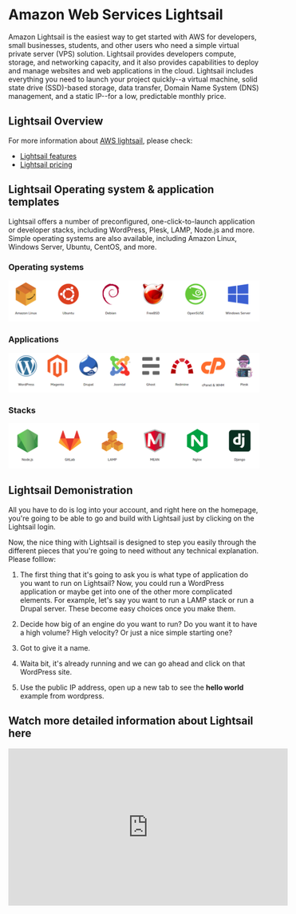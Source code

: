 # Amazon Web Services Lightsail



Amazon Lightsail is the easiest way to get started with AWS for developers, small businesses, students, and other users who need a simple virtual private server (VPS) solution. Lightsail provides developers compute, storage, and networking capacity, and it also provides capabilities to deploy and manage websites and web applications in the cloud. Lightsail includes everything you need to launch your project quickly--a virtual machine, solid state drive (SSD)-based storage, data transfer, Domain Name System (DNS) management, and a static IP--for a low, predictable monthly price.




## Lightsail Overview


For more information about [AWS lightsail](https://aws.amazon.com/lightsail/), please check:

- [Lightsail features](https://aws.amazon.com/lightsail/features/)
- [Lightsail pricing](https://aws.amazon.com/lightsail/pricing/) 


## Lightsail Operating system & application templates

Lightsail offers a number of preconfigured, one-click-to-launch application or developer stacks, including WordPress, Plesk, LAMP, Node.js and more. Simple operating systems are also available, including Amazon Linux, Windows Server, Ubuntu, CentOS, and more.


### Operating systems

![](os.png)

### Applications

![](applications.png)

### Stacks

![](app.png)



## Lightsail Demonistration


All you have to do is log into your account, and right here on the homepage, you're going to be able to go and build with Lightsail just by clicking on the Lightsail login. 

Now, the nice thing with Lightsail is designed to step you easily through the different pieces that you're going to need without any technical explanation. Please folllow:

1. The first thing that it's going to ask you is what type of application do you want to run on Lightsail? Now, you could run a WordPress application or
maybe get into one of the other more complicated elements.
For example, let's say you want to run a LAMP stack or run a Drupal server.
These become easy choices once you make them. 

2. Decide how big of an engine do you want to run?
Do you want it to have a high volume? High velocity? Or just a nice simple starting one?

3. Got to give it a name.

4. Waita bit, it's already running and we can go ahead and click on that WordPress site. 

5. Use the public IP address, open up a new tab to see the **hello world** example from wordpress.




## Watch more detailed information about Lightsail here



<iframe width="560" height="315" src="https://www.youtube.com/embed/29_LqYnomdg" frameborder="0" allow="accelerometer; autoplay; clipboard-write; encrypted-media; gyroscope; picture-in-picture" allowfullscreen></iframe>